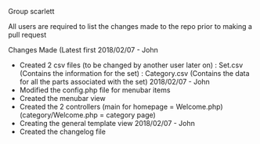 Group scarlett

All users are required to list the changes made to the repo prior to making a pull request

Changes Made (Latest first
2018/02/07 - John
- Created 2 csv files (to be changed by another user later on)
  : Set.csv (Contains the information for the set)
  : Category.csv (Contains the data for all the parts associated with the set)
2018/02/07 - John
- Modified the  config.php file for menubar items
- Created the menubar view
- Created the 2 controllers (main for homepage = Welcome.php)
  (category/Welcome.php = category page)
- Creating the general template view
2018/02/07 - John
- Created the changelog file

